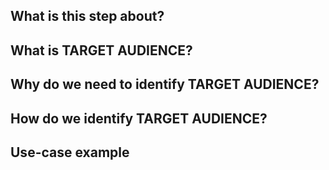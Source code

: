 ## What is this step about?


## What is TARGET AUDIENCE?

## Why do we need to identify TARGET AUDIENCE?

## How do we identify TARGET AUDIENCE?

## Use-case example
